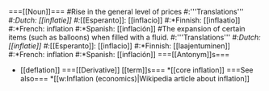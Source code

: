 ===[[Noun]]===
#Rise in the general level of prices
#:'''Translations'''
#:*Dutch: [[inflatie]]
#:*[[Esperanto]]: [[inflacio]]
#:*Finnish: [[inflaatio]]
#:*French: inflation
#:*Spanish: [[inflación]]
#The expansion of certain items (such as balloons) when filled with a fluid.
#:'''Translations'''
#:*Dutch: [[inflatie]]
#:*[[Esperanto]]: [[inflacio]]
#:*Finnish: [[laajentuminen]]
#:*French: inflation
#:*Spanish: [[inflación]]
===[[Antonym]]s===
* [[deflation]]
===[[Derivative]] [[term]]s===
*[[core inflation]]
===See also===
*[[w:Inflation (economics)|Wikipedia article about inflation]]